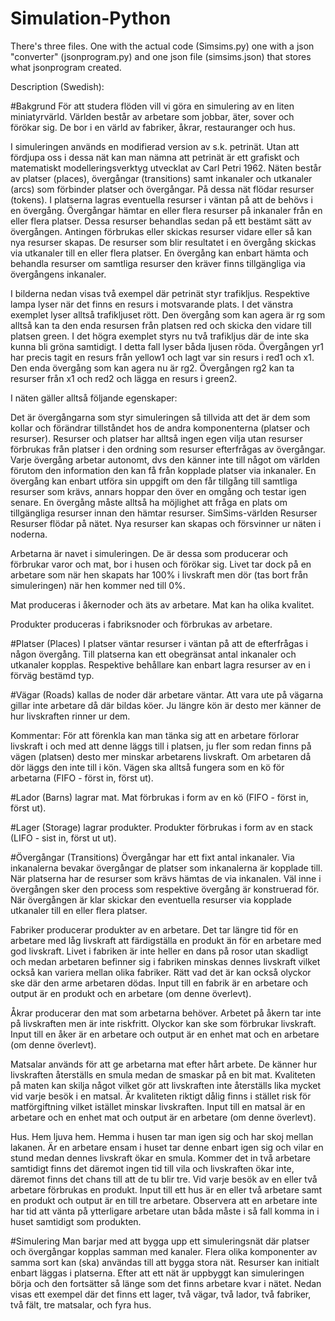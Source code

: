 # Simulation-Python
There's three files. One with the actual code (Simsims.py) one with a json "converter" (jsonprogram.py) and one json file (simsims.json) that stores what jsonprogram created.


Description (Swedish):

#Bakgrund
För att studera flöden vill vi göra en simulering av en liten miniatyrvärld. Världen består av arbetare som jobbar, äter, sover och förökar sig. De bor i en värld av fabriker, åkrar, restauranger och hus.

I simuleringen används en modifierad version av s.k. petrinät. Utan att fördjupa oss i dessa nät kan man nämna att petrinät är ett grafiskt och matematiskt modelleringsverktyg utvecklat av Carl Petri 1962. Näten består av platser (places),  övergångar (transitions) samt inkanaler och utkanaler (arcs) som förbinder platser och övergångar. På dessa nät flödar resurser (tokens). I platserna lagras eventuella resurser i väntan på att de behövs i en övergång. Övergångar hämtar en eller flera resurser på inkanaler från en eller flera platser. Dessa resurser behandlas sedan på ett bestämt sätt av övergången. Antingen förbrukas eller skickas resurser vidare eller så kan nya resurser skapas. De resurser som blir resultatet i en övergång skickas via utkanaler till en eller flera platser. En övergång kan enbart hämta och behandla resurser om samtliga resurser den kräver finns tillgängliga via övergångens inkanaler. 

I bilderna nedan visas två exempel där petrinät styr trafikljus. Respektive lampa lyser när det finns en resurs i motsvarande plats. I det vänstra exemplet lyser alltså trafikljuset rött. Den övergång som kan agera är rg som alltså kan ta den enda resursen från platsen red och skicka den vidare till platsen green. I det högra exemplet styrs nu två trafikljus där de inte ska kunna bli gröna samtidigt. I detta fall lyser båda ljusen röda. Övergången yr1 har precis tagit en resurs från yellow1 och lagt var sin resurs i red1 och x1. Den enda övergång som kan agera nu är rg2. Övergången rg2 kan ta resurser från x1 och red2 och lägga en resurs i green2.


I näten gäller alltså följande egenskaper:

Det är övergångarna som styr simuleringen så tillvida att det är dem som kollar och förändrar tillståndet hos de andra komponenterna (platser och resurser).  Resurser och platser har alltså ingen egen vilja utan resurser förbrukas från platser i den ordning som resurser efterfrågas av övergångar.
Varje övergång arbetar autonomt, dvs den känner inte till något om världen förutom den information den kan få från kopplade platser via inkanaler.
En övergång kan enbart utföra sin uppgift om den får tillgång till samtliga resurser som krävs, annars hoppar den över en omgång och testar igen senare. En övergång måste alltså ha möjlighet att fråga en plats om tillgängliga resurser innan den hämtar resurser.
SimSims-världen
Resurser
Resurser flödar på nätet. Nya resurser kan skapas och försvinner ur näten i noderna.

Arbetarna är navet i simuleringen. De är dessa som producerar och förbrukar varor och mat, bor i husen och förökar sig. Livet tar dock på en arbetare som när hen skapats har 100% i livskraft men dör (tas bort från simuleringen) när hen kommer ned till 0%.


Mat produceras i åkernoder och äts av arbetare. Mat kan ha olika kvalitet.


Produkter produceras i fabriksnoder och förbrukas av arbetare.


#Platser (Places)
I platser väntar resurser i väntan på att de efterfrågas i någon övergång. Till platserna kan ett obegränsat antal inkanaler och utkanaler kopplas. Respektive behållare kan enbart lagra resurser av en i förväg bestämd typ.

#Vägar (Roads) kallas de noder där arbetare väntar. Att vara ute på vägarna gillar inte arbetare då där bildas köer. Ju längre kön är desto mer känner de hur livskraften rinner ur dem.

Kommentar: För att förenkla kan man tänka sig att en arbetare förlorar livskraft i och med att denne läggs till i platsen, ju fler som redan finns på vägen (platsen) desto mer minskar arbetarens livskraft. Om arbetaren då dör läggs den inte till i kön. Vägen ska alltså fungera som en kö för arbetarna (FIFO - först in, först ut).


#Lador (Barns) lagrar mat. Mat förbrukas i form av en kö (FIFO - först in, först ut).



#Lager (Storage) lagrar produkter. Produkter förbrukas i form av en stack (LIFO - sist in, först ut ut).

#Övergångar (Transitions)
Övergångar har ett fixt antal inkanaler. Via inkanalerna bevakar övergångar de platser som inkanalerna är kopplade till. När platserna har de resurser som krävs hämtas de via inkanalen. Väl inne i övergången sker den process som respektive övergång är konstruerad för. När övergången är klar skickar den eventuella resurser via kopplade utkanaler till en eller flera platser.

Fabriker producerar produkter av en arbetare. Det tar längre tid för en arbetare med låg livskraft att färdigställa en produkt än för en arbetare med god livskraft. Livet i fabriken är inte heller en dans på rosor utan skadligt och medan arbetaren befinner sig i fabriken minskas dennes livskraft vilket också kan variera mellan olika fabriker. Rätt vad det är kan också olyckor ske där den arme arbetaren dödas. Input till en fabrik är en arbetare och output är en produkt och en arbetare (om denne överlevt).


Åkrar producerar den mat som arbetarna behöver. Arbetet på åkern tar inte på livskraften men är inte riskfritt. Olyckor kan ske som förbrukar livskraft. Input till en åker är en arbetare och output är en enhet mat och en arbetare (om denne överlevt).


Matsalar används för att ge arbetarna mat efter hårt arbete. De känner hur livskraften återställs en smula medan de smaskar på en bit mat. Kvaliteten på maten kan skilja något vilket gör att livskraften inte återställs lika mycket vid varje besök i en matsal. Är kvaliteten riktigt dålig finns i stället risk för matförgiftning vilket istället minskar livskraften. Input till en matsal är en arbetare och en enhet mat och output är en arbetare (om denne överlevt).



Hus. Hem ljuva hem. Hemma i husen tar man igen sig och har skoj mellan lakanen. Är en arbetare ensam i huset tar denne enbart igen sig och vilar en stund medan dennes livskraft ökar en smula. Kommer det in två arbetare samtidigt finns det däremot ingen tid till vila och livskraften ökar inte, däremot finns det chans till att de tu blir tre. Vid varje besök av en eller två arbetare förbrukas en produkt. Input till ett hus är en eller två arbetare samt en produkt och output är en till tre arbetare. Observera att en arbetare inte har tid att vänta på ytterligare arbetare utan båda måste i så fall komma in i huset samtidigt som produkten.


#Simulering
Man barjar med att bygga upp ett simuleringsnät där platser och övergångar kopplas samman med kanaler. Flera olika komponenter av samma sort kan (ska) användas till att bygga stora nät. Resurser kan initialt enbart läggas i platserna. Efter att ett nät är uppbyggt kan simuleringen börja och den fortsätter så länge som det finns arbetare kvar i nätet. Nedan visas ett exempel där det finns ett lager, två vägar, två lador, två fabriker, två fält, tre matsalar, och fyra hus.

